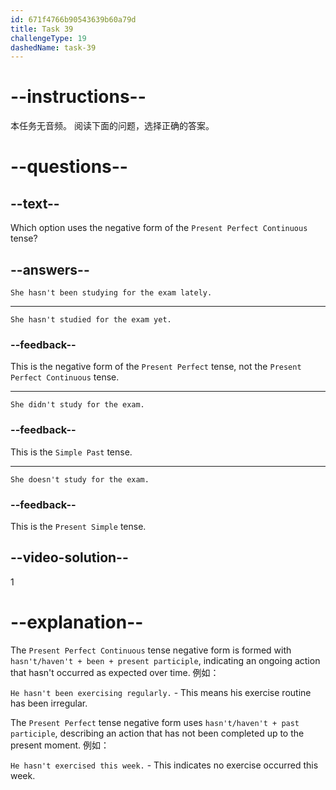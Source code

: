 ```yaml
---
id: 671f4766b90543639b60a79d
title: Task 39
challengeType: 19
dashedName: task-39
---
```


# --instructions--

本任务无音频。 阅读下面的问题，选择正确的答案。

# --questions--

## --text--

Which option uses the negative form of the `Present Perfect Continuous` tense?

## --answers--

`She hasn't been studying for the exam lately.`

---

`She hasn't studied for the exam yet.`

### --feedback--

This is the negative form of the `Present Perfect` tense, not the `Present Perfect Continuous` tense.

---

`She didn't study for the exam.`

### --feedback--

This is the `Simple Past` tense.

---

`She doesn't study for the exam.`

### --feedback--

This is the `Present Simple` tense.

## --video-solution--

1

# --explanation--

The `Present Perfect Continuous` tense negative form is formed with `hasn't/haven't + been + present participle`, indicating an ongoing action that hasn't occurred as expected over time. 例如：

`He hasn't been exercising regularly.` - This means his exercise routine has been irregular.

The `Present Perfect` tense negative form uses `hasn't/haven't + past participle`, describing an action that has not been completed up to the present moment. 例如：

`He hasn't exercised this week.` - This indicates no exercise occurred this week.
